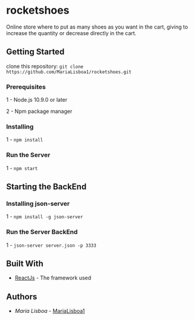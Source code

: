 # rocketshoes

Online store where to put as many shoes as you want in the cart, giving to increase the quantity or decrease directly in the cart.

## Getting Started

clone this repository: `git clone https://github.com/MariaLisboa1/rocketshoes.git`

### Prerequisites

1 - Node.js 10.9.0 or later

2 - Npm package manager

### Installing

1 - `npm install`

### Run the Server

1 - `npm start`

## Starting the BackEnd

### Installing json-server

1 - `npm install -g json-server`

### Run the Server BackEnd

1 - `json-server server.json -p 3333`

## Built With

- [ReactJs](https://pt-br.reactjs.org) - The framework used

## Authors

- _Maria Lisboa_ - [MariaLisboa1](https://github.com/MariaLisboa1)
